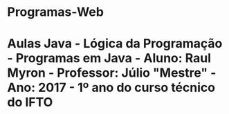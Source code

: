 # Programas-Web
# Aulas Java - Lógica da Programação - Programas em Java - Aluno: Raul Myron - Professor: Júlio "Mestre" - Ano: 2017 - 1º ano do curso técnico do IFTO
